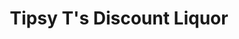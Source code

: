 ---
title: "Tipsy T's Discount Liquor"
url: /indianapolis/tipsy-ts-discount-liquor/
shop: alcohol
---